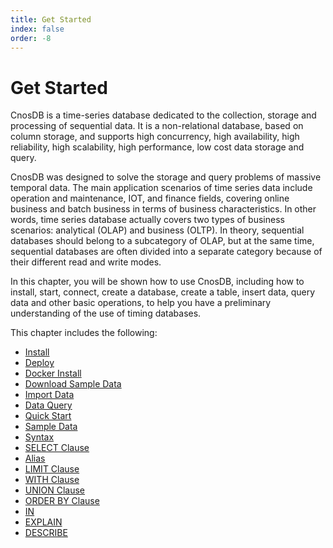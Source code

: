 ```yaml
---
title: Get Started
index: false
order: -8
---
```


# Get Started

CnosDB is a time-series database dedicated to the collection, storage and processing of sequential data. It is a non-relational database, based on column storage, and supports high concurrency, high availability, high reliability, high scalability, high performance, low cost data storage and query.

CnosDB was designed to solve the storage and query problems of massive temporal data. The main application scenarios of time series data include operation and maintenance, IOT, and finance fields, covering online business and batch business in terms of business characteristics. In other words, time series database actually covers two types of business scenarios: analytical (OLAP) and business (OLTP). In theory, sequential databases should belong to a subcategory of OLAP, but at the same time, sequential databases are often divided into a separate category because of their different read and write modes.

In this chapter, you will be shown how to use CnosDB, including how to install, start, connect, create a database, create a table, insert data, query data and other basic operations, to help you have a preliminary understanding of the use of timing databases.

This chapter includes the following:

- [Install](./install.md)
- [Deploy](./install.md#deploy)
- [Docker Install](./install.md#docker-install)
- [Download Sample Data](./install.md#download-sample-data)
- [Import Data](./install.md#import-data)
- [Data Query](./install.md#data-query)
- [Quick Start](./quick_start.md)
- [Sample Data](./quick_start.md#sample-data)
- [Syntax](./quick_start.md#syntax)
- [SELECT Clause](./quick_start.md#select-clause)
- [Alias](./quick_start.md#alias)
- [LIMIT Clause](./quick_start.md#limit-clause)
- [WITH Clause](./quick_start.md#with-clause)
- [UNION Clause](./quick_start.md#union-clause)
- [ORDER BY Clause](./quick_start.md#order-by-clause)
- [IN](./quick_start.md#in)
- [EXPLAIN](./quick_start.md#explain)
- [DESCRIBE](./quick_start.md#describe)

